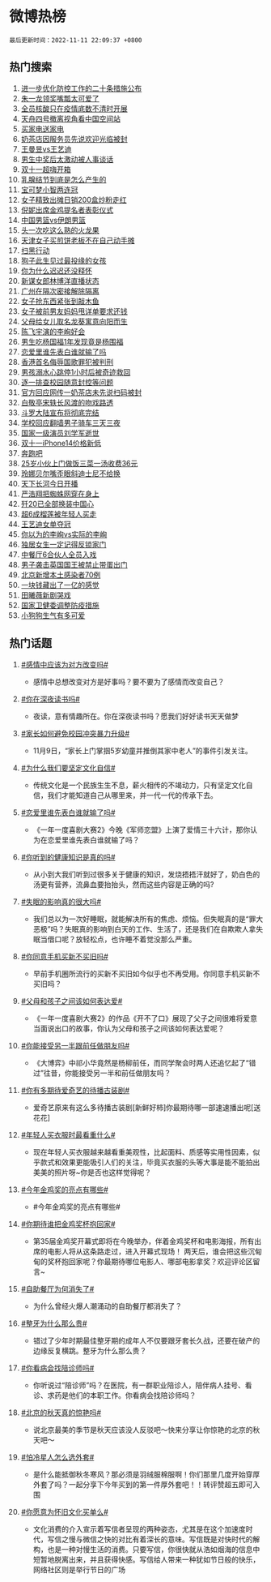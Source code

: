 # 微博热榜

`最后更新时间：2022-11-11 22:09:37 +0800`

## 热门搜索

1. [进一步优化防控工作的二十条措施公布](https://m.weibo.cn/search?containerid=100103type%3D1%26t%3D10%26q%3D%23%E8%BF%9B%E4%B8%80%E6%AD%A5%E4%BC%98%E5%8C%96%E9%98%B2%E6%8E%A7%E5%B7%A5%E4%BD%9C%E7%9A%84%E4%BA%8C%E5%8D%81%E6%9D%A1%E6%8E%AA%E6%96%BD%E5%85%AC%E5%B8%83%23&stream_entry_id=51&isnewpage=1&extparam=seat%3D1%26c_type%3D51%26filter_type%3Drealtimehot%26pos%3D0%26cate%3D10103%26dgr%3D0%26display_time%3D1668175775%26pre_seqid%3D166817577595104563246&luicode=10000011&lfid=106003type%253D25%2526t%253D3%2526disable_hot%253D1%2526filter_type%253Drealtimehot)
1. [朱一龙领奖嘴瓢太可爱了](https://m.weibo.cn/search?containerid=100103type%3D1%26t%3D10%26q%3D%23%E6%9C%B1%E4%B8%80%E9%BE%99%E9%A2%86%E5%A5%96%E5%98%B4%E7%93%A2%E5%A4%AA%E5%8F%AF%E7%88%B1%E4%BA%86%23&stream_entry_id=31&isnewpage=1&extparam=seat%3D1%26c_type%3D31%26filter_type%3Drealtimehot%26pos%3D0%26realpos%3D1%26flag%3D1%26dgr%3D0%26q%3D%2523%25E6%259C%25B1%25E4%25B8%2580%25E9%25BE%2599%25E9%25A2%2586%25E5%25A5%2596%25E5%2598%25B4%25E7%2593%25A2%25E5%25A4%25AA%25E5%258F%25AF%25E7%2588%25B1%25E4%25BA%2586%2523%26band_rank%3D1%26cate%3D5001%26lcate%3D5001%26display_time%3D1668175775%26pre_seqid%3D166817577595104563246&luicode=10000011&lfid=106003type%253D25%2526t%253D3%2526disable_hot%253D1%2526filter_type%253Drealtimehot)
1. [全员核酸只在疫情底数不清时开展](https://m.weibo.cn/search?containerid=100103type%3D1%26t%3D10%26q%3D%23%E5%85%A8%E5%91%98%E6%A0%B8%E9%85%B8%E5%8F%AA%E5%9C%A8%E7%96%AB%E6%83%85%E5%BA%95%E6%95%B0%E4%B8%8D%E6%B8%85%E6%97%B6%E5%BC%80%E5%B1%95%23&stream_entry_id=31&isnewpage=1&extparam=seat%3D1%26c_type%3D31%26filter_type%3Drealtimehot%26pos%3D1%26realpos%3D2%26flag%3D2%26dgr%3D0%26q%3D%2523%25E5%2585%25A8%25E5%2591%2598%25E6%25A0%25B8%25E9%2585%25B8%25E5%258F%25AA%25E5%259C%25A8%25E7%2596%25AB%25E6%2583%2585%25E5%25BA%2595%25E6%2595%25B0%25E4%25B8%258D%25E6%25B8%2585%25E6%2597%25B6%25E5%25BC%2580%25E5%25B1%2595%2523%26band_rank%3D2%26cate%3D5001%26lcate%3D5001%26display_time%3D1668175775%26pre_seqid%3D166817577595104563246&luicode=10000011&lfid=106003type%253D25%2526t%253D3%2526disable_hot%253D1%2526filter_type%253Drealtimehot)
1. [天舟四号撤离视角看中国空间站](https://m.weibo.cn/search?containerid=100103type%3D1%26t%3D10%26q%3D%23%E5%A4%A9%E8%88%9F%E5%9B%9B%E5%8F%B7%E6%92%A4%E7%A6%BB%E8%A7%86%E8%A7%92%E7%9C%8B%E4%B8%AD%E5%9B%BD%E7%A9%BA%E9%97%B4%E7%AB%99%23&stream_entry_id=31&isnewpage=1&extparam=seat%3D1%26c_type%3D31%26filter_type%3Drealtimehot%26pos%3D2%26realpos%3D3%26flag%3D0%26dgr%3D0%26q%3D%2523%25E5%25A4%25A9%25E8%2588%259F%25E5%259B%259B%25E5%258F%25B7%25E6%2592%25A4%25E7%25A6%25BB%25E8%25A7%2586%25E8%25A7%2592%25E7%259C%258B%25E4%25B8%25AD%25E5%259B%25BD%25E7%25A9%25BA%25E9%2597%25B4%25E7%25AB%2599%2523%26band_rank%3D3%26cate%3D5001%26lcate%3D5001%26display_time%3D1668175775%26pre_seqid%3D166817577595104563246&luicode=10000011&lfid=106003type%253D25%2526t%253D3%2526disable_hot%253D1%2526filter_type%253Drealtimehot)
1. [买家电送家电](https://m.weibo.cn/search?containerid=100103type%3D1%26t%3D10%26q%3D%23%E4%B9%B0%E5%AE%B6%E7%94%B5%E9%80%81%E5%AE%B6%E7%94%B5%23&stream_entry_id=31&isnewpage=1&extparam=seat%3D1%26c_type%3D31%26filter_type%3Drealtimehot%26dgr%3D0%26pos%3D3%26topic_ad%3D1%26q%3D%2523%25E4%25B9%25B0%25E5%25AE%25B6%25E7%2594%25B5%25E9%2580%2581%25E5%25AE%25B6%25E7%2594%25B5%2523%26adid%3D171568%26band_rank%3D4%26cate%3D5001%26lcate%3D5001%26display_time%3D1668175775%26pre_seqid%3D166817577595104563246&luicode=10000011&lfid=106003type%253D25%2526t%253D3%2526disable_hot%253D1%2526filter_type%253Drealtimehot)
1. [奶茶店因服务员先说欢迎光临被封](https://m.weibo.cn/search?containerid=100103type%3D1%26t%3D10%26q%3D%23%E5%A5%B6%E8%8C%B6%E5%BA%97%E5%9B%A0%E6%9C%8D%E5%8A%A1%E5%91%98%E5%85%88%E8%AF%B4%E6%AC%A2%E8%BF%8E%E5%85%89%E4%B8%B4%E8%A2%AB%E5%B0%81%23&stream_entry_id=31&isnewpage=1&extparam=seat%3D1%26c_type%3D31%26filter_type%3Drealtimehot%26pos%3D4%26realpos%3D4%26flag%3D16%26dgr%3D0%26q%3D%2523%25E5%25A5%25B6%25E8%258C%25B6%25E5%25BA%2597%25E5%259B%25A0%25E6%259C%258D%25E5%258A%25A1%25E5%2591%2598%25E5%2585%2588%25E8%25AF%25B4%25E6%25AC%25A2%25E8%25BF%258E%25E5%2585%2589%25E4%25B8%25B4%25E8%25A2%25AB%25E5%25B0%2581%2523%26band_rank%3D4%26cate%3D5001%26lcate%3D5001%26display_time%3D1668175775%26pre_seqid%3D166817577595104563246&luicode=10000011&lfid=106003type%253D25%2526t%253D3%2526disable_hot%253D1%2526filter_type%253Drealtimehot)
1. [王曼昱vs王艺迪](https://m.weibo.cn/search?containerid=100103type%3D1%26t%3D10%26q%3D%23%E7%8E%8B%E6%9B%BC%E6%98%B1vs%E7%8E%8B%E8%89%BA%E8%BF%AA%23&stream_entry_id=31&isnewpage=1&extparam=seat%3D1%26c_type%3D31%26filter_type%3Drealtimehot%26pos%3D5%26realpos%3D5%26flag%3D1%26dgr%3D0%26q%3D%2523%25E7%258E%258B%25E6%259B%25BC%25E6%2598%25B1vs%25E7%258E%258B%25E8%2589%25BA%25E8%25BF%25AA%2523%26band_rank%3D5%26cate%3D5001%26lcate%3D5001%26display_time%3D1668175775%26pre_seqid%3D166817577595104563246&luicode=10000011&lfid=106003type%253D25%2526t%253D3%2526disable_hot%253D1%2526filter_type%253Drealtimehot)
1. [男生中奖后太激动被人事谈话](https://m.weibo.cn/search?containerid=100103type%3D1%26t%3D10%26q%3D%23%E7%94%B7%E7%94%9F%E4%B8%AD%E5%A5%96%E5%90%8E%E5%A4%AA%E6%BF%80%E5%8A%A8%E8%A2%AB%E4%BA%BA%E4%BA%8B%E8%B0%88%E8%AF%9D%23&stream_entry_id=31&isnewpage=1&extparam=seat%3D1%26c_type%3D31%26filter_type%3Drealtimehot%26pos%3D6%26realpos%3D6%26flag%3D0%26dgr%3D0%26q%3D%2523%25E7%2594%25B7%25E7%2594%259F%25E4%25B8%25AD%25E5%25A5%2596%25E5%2590%258E%25E5%25A4%25AA%25E6%25BF%2580%25E5%258A%25A8%25E8%25A2%25AB%25E4%25BA%25BA%25E4%25BA%258B%25E8%25B0%2588%25E8%25AF%259D%2523%26band_rank%3D6%26cate%3D5001%26lcate%3D5001%26display_time%3D1668175775%26pre_seqid%3D166817577595104563246&luicode=10000011&lfid=106003type%253D25%2526t%253D3%2526disable_hot%253D1%2526filter_type%253Drealtimehot)
1. [双十一超嗨开箱](https://m.weibo.cn/search?containerid=100103type%3D1%26t%3D10%26q%3D%23%E5%8F%8C%E5%8D%81%E4%B8%80%E8%B6%85%E5%97%A8%E5%BC%80%E7%AE%B1%23&stream_entry_id=31&isnewpage=1&extparam=seat%3D1%26c_type%3D31%26filter_type%3Drealtimehot%26pos%3D7%26dgr%3D0%26q%3D%2523%25E5%258F%258C%25E5%258D%2581%25E4%25B8%2580%25E8%25B6%2585%25E5%2597%25A8%25E5%25BC%2580%25E7%25AE%25B1%2523%26adid%3D170608%26band_rank%3D7%26cate%3D5001%26lcate%3D5001%26display_time%3D1668175775%26pre_seqid%3D166817577595104563246&luicode=10000011&lfid=106003type%253D25%2526t%253D3%2526disable_hot%253D1%2526filter_type%253Drealtimehot)
1. [乳腺结节到底是怎么产生的](https://m.weibo.cn/search?containerid=100103type%3D1%26t%3D10%26q%3D%23%E4%B9%B3%E8%85%BA%E7%BB%93%E8%8A%82%E5%88%B0%E5%BA%95%E6%98%AF%E6%80%8E%E4%B9%88%E4%BA%A7%E7%94%9F%E7%9A%84%23&stream_entry_id=31&isnewpage=1&extparam=seat%3D1%26c_type%3D31%26filter_type%3Drealtimehot%26pos%3D8%26realpos%3D7%26flag%3D1%26dgr%3D0%26q%3D%2523%25E4%25B9%25B3%25E8%2585%25BA%25E7%25BB%2593%25E8%258A%2582%25E5%2588%25B0%25E5%25BA%2595%25E6%2598%25AF%25E6%2580%258E%25E4%25B9%2588%25E4%25BA%25A7%25E7%2594%259F%25E7%259A%2584%2523%26band_rank%3D7%26cate%3D5001%26lcate%3D5001%26display_time%3D1668175775%26pre_seqid%3D166817577595104563246&luicode=10000011&lfid=106003type%253D25%2526t%253D3%2526disable_hot%253D1%2526filter_type%253Drealtimehot)
1. [宝可梦小智两连冠](https://m.weibo.cn/search?containerid=100103type%3D1%26t%3D10%26q%3D%23%E5%AE%9D%E5%8F%AF%E6%A2%A6%E5%B0%8F%E6%99%BA%E4%B8%A4%E8%BF%9E%E5%86%A0%23&stream_entry_id=31&isnewpage=1&extparam=seat%3D1%26c_type%3D31%26filter_type%3Drealtimehot%26pos%3D9%26realpos%3D8%26flag%3D16%26dgr%3D0%26q%3D%2523%25E5%25AE%259D%25E5%258F%25AF%25E6%25A2%25A6%25E5%25B0%258F%25E6%2599%25BA%25E4%25B8%25A4%25E8%25BF%259E%25E5%2586%25A0%2523%26band_rank%3D8%26cate%3D5001%26lcate%3D5001%26display_time%3D1668175775%26pre_seqid%3D166817577595104563246&luicode=10000011&lfid=106003type%253D25%2526t%253D3%2526disable_hot%253D1%2526filter_type%253Drealtimehot)
1. [女子精致出摊日销200盒炒粉走红](https://m.weibo.cn/search?containerid=100103type%3D1%26t%3D10%26q%3D%23%E5%A5%B3%E5%AD%90%E7%B2%BE%E8%87%B4%E5%87%BA%E6%91%8A%E6%97%A5%E9%94%80200%E7%9B%92%E7%82%92%E7%B2%89%E8%B5%B0%E7%BA%A2%23&stream_entry_id=31&isnewpage=1&extparam=seat%3D1%26c_type%3D31%26filter_type%3Drealtimehot%26pos%3D10%26realpos%3D9%26flag%3D0%26dgr%3D0%26q%3D%2523%25E5%25A5%25B3%25E5%25AD%2590%25E7%25B2%25BE%25E8%2587%25B4%25E5%2587%25BA%25E6%2591%258A%25E6%2597%25A5%25E9%2594%2580200%25E7%259B%2592%25E7%2582%2592%25E7%25B2%2589%25E8%25B5%25B0%25E7%25BA%25A2%2523%26band_rank%3D9%26cate%3D5001%26lcate%3D5001%26display_time%3D1668175775%26pre_seqid%3D166817577595104563246&luicode=10000011&lfid=106003type%253D25%2526t%253D3%2526disable_hot%253D1%2526filter_type%253Drealtimehot)
1. [倪妮出席金鸡提名者表彰仪式](https://m.weibo.cn/search?containerid=100103type%3D1%26t%3D10%26q%3D%23%E5%80%AA%E5%A6%AE%E5%87%BA%E5%B8%AD%E9%87%91%E9%B8%A1%E6%8F%90%E5%90%8D%E8%80%85%E8%A1%A8%E5%BD%B0%E4%BB%AA%E5%BC%8F%23&stream_entry_id=31&isnewpage=1&extparam=seat%3D1%26c_type%3D31%26filter_type%3Drealtimehot%26pos%3D11%26realpos%3D10%26flag%3D0%26dgr%3D0%26q%3D%2523%25E5%2580%25AA%25E5%25A6%25AE%25E5%2587%25BA%25E5%25B8%25AD%25E9%2587%2591%25E9%25B8%25A1%25E6%258F%2590%25E5%2590%258D%25E8%2580%2585%25E8%25A1%25A8%25E5%25BD%25B0%25E4%25BB%25AA%25E5%25BC%258F%2523%26band_rank%3D10%26cate%3D5001%26lcate%3D5001%26display_time%3D1668175775%26pre_seqid%3D166817577595104563246&luicode=10000011&lfid=106003type%253D25%2526t%253D3%2526disable_hot%253D1%2526filter_type%253Drealtimehot)
1. [中国男篮vs伊朗男篮](https://m.weibo.cn/search?containerid=100103type%3D1%26t%3D10%26q%3D%23%E4%B8%AD%E5%9B%BD%E7%94%B7%E7%AF%AEvs%E4%BC%8A%E6%9C%97%E7%94%B7%E7%AF%AE%23&stream_entry_id=31&isnewpage=1&extparam=seat%3D1%26c_type%3D31%26filter_type%3Drealtimehot%26pos%3D12%26realpos%3D11%26flag%3D1%26dgr%3D0%26q%3D%2523%25E4%25B8%25AD%25E5%259B%25BD%25E7%2594%25B7%25E7%25AF%25AEvs%25E4%25BC%258A%25E6%259C%2597%25E7%2594%25B7%25E7%25AF%25AE%2523%26band_rank%3D11%26cate%3D5001%26lcate%3D5001%26display_time%3D1668175775%26pre_seqid%3D166817577595104563246&luicode=10000011&lfid=106003type%253D25%2526t%253D3%2526disable_hot%253D1%2526filter_type%253Drealtimehot)
1. [头一次吃这么熟的火龙果](https://m.weibo.cn/search?containerid=100103type%3D1%26t%3D10%26q%3D%23%E5%A4%B4%E4%B8%80%E6%AC%A1%E5%90%83%E8%BF%99%E4%B9%88%E7%86%9F%E7%9A%84%E7%81%AB%E9%BE%99%E6%9E%9C%23&stream_entry_id=31&isnewpage=1&extparam=seat%3D1%26c_type%3D31%26filter_type%3Drealtimehot%26pos%3D13%26realpos%3D12%26flag%3D1%26dgr%3D0%26q%3D%2523%25E5%25A4%25B4%25E4%25B8%2580%25E6%25AC%25A1%25E5%2590%2583%25E8%25BF%2599%25E4%25B9%2588%25E7%2586%259F%25E7%259A%2584%25E7%2581%25AB%25E9%25BE%2599%25E6%259E%259C%2523%26band_rank%3D12%26cate%3D5001%26lcate%3D5001%26display_time%3D1668175775%26pre_seqid%3D166817577595104563246&luicode=10000011&lfid=106003type%253D25%2526t%253D3%2526disable_hot%253D1%2526filter_type%253Drealtimehot)
1. [天津女子买煎饼老板不在自己动手摊](https://m.weibo.cn/search?containerid=100103type%3D1%26t%3D10%26q%3D%23%E5%A4%A9%E6%B4%A5%E5%A5%B3%E5%AD%90%E4%B9%B0%E7%85%8E%E9%A5%BC%E8%80%81%E6%9D%BF%E4%B8%8D%E5%9C%A8%E8%87%AA%E5%B7%B1%E5%8A%A8%E6%89%8B%E6%91%8A%23&stream_entry_id=31&isnewpage=1&extparam=seat%3D1%26c_type%3D31%26filter_type%3Drealtimehot%26pos%3D14%26realpos%3D13%26flag%3D1%26dgr%3D0%26q%3D%2523%25E5%25A4%25A9%25E6%25B4%25A5%25E5%25A5%25B3%25E5%25AD%2590%25E4%25B9%25B0%25E7%2585%258E%25E9%25A5%25BC%25E8%2580%2581%25E6%259D%25BF%25E4%25B8%258D%25E5%259C%25A8%25E8%2587%25AA%25E5%25B7%25B1%25E5%258A%25A8%25E6%2589%258B%25E6%2591%258A%2523%26band_rank%3D13%26cate%3D5001%26lcate%3D5001%26display_time%3D1668175775%26pre_seqid%3D166817577595104563246&luicode=10000011&lfid=106003type%253D25%2526t%253D3%2526disable_hot%253D1%2526filter_type%253Drealtimehot)
1. [扫黑行动](https://m.weibo.cn/search?containerid=100103type%3D1%26t%3D10%26q%3D%23%E6%89%AB%E9%BB%91%E8%A1%8C%E5%8A%A8%23&stream_entry_id=31&isnewpage=1&extparam=seat%3D1%26c_type%3D31%26filter_type%3Drealtimehot%26pos%3D15%26realpos%3D14%26flag%3D1%26dgr%3D0%26q%3D%2523%25E6%2589%25AB%25E9%25BB%2591%25E8%25A1%258C%25E5%258A%25A8%2523%26band_rank%3D14%26cate%3D5001%26lcate%3D5001%26display_time%3D1668175775%26pre_seqid%3D166817577595104563246&luicode=10000011&lfid=106003type%253D25%2526t%253D3%2526disable_hot%253D1%2526filter_type%253Drealtimehot)
1. [狗子此生见过最投缘的女孩](https://m.weibo.cn/search?containerid=100103type%3D1%26t%3D10%26q%3D%23%E7%8B%97%E5%AD%90%E6%AD%A4%E7%94%9F%E8%A7%81%E8%BF%87%E6%9C%80%E6%8A%95%E7%BC%98%E7%9A%84%E5%A5%B3%E5%AD%A9%23&stream_entry_id=31&isnewpage=1&extparam=seat%3D1%26c_type%3D31%26filter_type%3Drealtimehot%26pos%3D16%26realpos%3D15%26flag%3D0%26dgr%3D0%26q%3D%2523%25E7%258B%2597%25E5%25AD%2590%25E6%25AD%25A4%25E7%2594%259F%25E8%25A7%2581%25E8%25BF%2587%25E6%259C%2580%25E6%258A%2595%25E7%25BC%2598%25E7%259A%2584%25E5%25A5%25B3%25E5%25AD%25A9%2523%26band_rank%3D15%26cate%3D5001%26lcate%3D5001%26display_time%3D1668175775%26pre_seqid%3D166817577595104563246&luicode=10000011&lfid=106003type%253D25%2526t%253D3%2526disable_hot%253D1%2526filter_type%253Drealtimehot)
1. [你为什么迟迟还没释怀](https://m.weibo.cn/search?containerid=100103type%3D1%26t%3D10%26q%3D%23%E4%BD%A0%E4%B8%BA%E4%BB%80%E4%B9%88%E8%BF%9F%E8%BF%9F%E8%BF%98%E6%B2%A1%E9%87%8A%E6%80%80%23&stream_entry_id=31&isnewpage=1&extparam=seat%3D1%26c_type%3D31%26filter_type%3Drealtimehot%26pos%3D17%26realpos%3D16%26flag%3D0%26dgr%3D0%26q%3D%2523%25E4%25BD%25A0%25E4%25B8%25BA%25E4%25BB%2580%25E4%25B9%2588%25E8%25BF%259F%25E8%25BF%259F%25E8%25BF%2598%25E6%25B2%25A1%25E9%2587%258A%25E6%2580%2580%2523%26band_rank%3D16%26cate%3D5001%26lcate%3D5001%26display_time%3D1668175775%26pre_seqid%3D166817577595104563246&luicode=10000011&lfid=106003type%253D25%2526t%253D3%2526disable_hot%253D1%2526filter_type%253Drealtimehot)
1. [新谋女郎林博洋直播状态](https://m.weibo.cn/search?containerid=100103type%3D1%26t%3D10%26q%3D%23%E6%96%B0%E8%B0%8B%E5%A5%B3%E9%83%8E%E6%9E%97%E5%8D%9A%E6%B4%8B%E7%9B%B4%E6%92%AD%E7%8A%B6%E6%80%81%23&stream_entry_id=31&isnewpage=1&extparam=seat%3D1%26c_type%3D31%26filter_type%3Drealtimehot%26pos%3D18%26realpos%3D17%26flag%3D1%26dgr%3D0%26q%3D%2523%25E6%2596%25B0%25E8%25B0%258B%25E5%25A5%25B3%25E9%2583%258E%25E6%259E%2597%25E5%258D%259A%25E6%25B4%258B%25E7%259B%25B4%25E6%2592%25AD%25E7%258A%25B6%25E6%2580%2581%2523%26band_rank%3D17%26cate%3D5001%26lcate%3D5001%26display_time%3D1668175775%26pre_seqid%3D166817577595104563246&luicode=10000011&lfid=106003type%253D25%2526t%253D3%2526disable_hot%253D1%2526filter_type%253Drealtimehot)
1. [广州在隔次密接解除隔离](https://m.weibo.cn/search?containerid=100103type%3D1%26t%3D10%26q%3D%23%E5%B9%BF%E5%B7%9E%E5%9C%A8%E9%9A%94%E6%AC%A1%E5%AF%86%E6%8E%A5%E8%A7%A3%E9%99%A4%E9%9A%94%E7%A6%BB%23&stream_entry_id=31&isnewpage=1&extparam=seat%3D1%26c_type%3D31%26filter_type%3Drealtimehot%26pos%3D19%26realpos%3D18%26flag%3D0%26dgr%3D0%26q%3D%2523%25E5%25B9%25BF%25E5%25B7%259E%25E5%259C%25A8%25E9%259A%2594%25E6%25AC%25A1%25E5%25AF%2586%25E6%258E%25A5%25E8%25A7%25A3%25E9%2599%25A4%25E9%259A%2594%25E7%25A6%25BB%2523%26band_rank%3D18%26cate%3D5001%26lcate%3D5001%26display_time%3D1668175775%26pre_seqid%3D166817577595104563246&luicode=10000011&lfid=106003type%253D25%2526t%253D3%2526disable_hot%253D1%2526filter_type%253Drealtimehot)
1. [女子抢东西紧张到敲木鱼](https://m.weibo.cn/search?containerid=100103type%3D1%26t%3D10%26q%3D%23%E5%A5%B3%E5%AD%90%E6%8A%A2%E4%B8%9C%E8%A5%BF%E7%B4%A7%E5%BC%A0%E5%88%B0%E6%95%B2%E6%9C%A8%E9%B1%BC%23&stream_entry_id=31&isnewpage=1&extparam=seat%3D1%26c_type%3D31%26filter_type%3Drealtimehot%26pos%3D20%26realpos%3D19%26flag%3D1%26dgr%3D0%26q%3D%2523%25E5%25A5%25B3%25E5%25AD%2590%25E6%258A%25A2%25E4%25B8%259C%25E8%25A5%25BF%25E7%25B4%25A7%25E5%25BC%25A0%25E5%2588%25B0%25E6%2595%25B2%25E6%259C%25A8%25E9%25B1%25BC%2523%26band_rank%3D19%26cate%3D5001%26lcate%3D5001%26display_time%3D1668175775%26pre_seqid%3D166817577595104563246&luicode=10000011&lfid=106003type%253D25%2526t%253D3%2526disable_hot%253D1%2526filter_type%253Drealtimehot)
1. [女子被前男友妈妈甩详单要求还钱](https://m.weibo.cn/search?containerid=100103type%3D1%26t%3D10%26q%3D%23%E5%A5%B3%E5%AD%90%E8%A2%AB%E5%89%8D%E7%94%B7%E5%8F%8B%E5%A6%88%E5%A6%88%E7%94%A9%E8%AF%A6%E5%8D%95%E8%A6%81%E6%B1%82%E8%BF%98%E9%92%B1%23&stream_entry_id=31&isnewpage=1&extparam=seat%3D1%26c_type%3D31%26filter_type%3Drealtimehot%26pos%3D21%26realpos%3D20%26flag%3D1%26dgr%3D0%26q%3D%2523%25E5%25A5%25B3%25E5%25AD%2590%25E8%25A2%25AB%25E5%2589%258D%25E7%2594%25B7%25E5%258F%258B%25E5%25A6%2588%25E5%25A6%2588%25E7%2594%25A9%25E8%25AF%25A6%25E5%258D%2595%25E8%25A6%2581%25E6%25B1%2582%25E8%25BF%2598%25E9%2592%25B1%2523%26band_rank%3D20%26cate%3D5001%26lcate%3D5001%26display_time%3D1668175775%26pre_seqid%3D166817577595104563246&luicode=10000011&lfid=106003type%253D25%2526t%253D3%2526disable_hot%253D1%2526filter_type%253Drealtimehot)
1. [父母给女儿取名龙葵寓意向阳而生](https://m.weibo.cn/search?containerid=100103type%3D1%26t%3D10%26q%3D%23%E7%88%B6%E6%AF%8D%E7%BB%99%E5%A5%B3%E5%84%BF%E5%8F%96%E5%90%8D%E9%BE%99%E8%91%B5%E5%AF%93%E6%84%8F%E5%90%91%E9%98%B3%E8%80%8C%E7%94%9F%23&stream_entry_id=31&isnewpage=1&extparam=seat%3D1%26c_type%3D31%26filter_type%3Drealtimehot%26pos%3D22%26realpos%3D21%26flag%3D1%26dgr%3D0%26q%3D%2523%25E7%2588%25B6%25E6%25AF%258D%25E7%25BB%2599%25E5%25A5%25B3%25E5%2584%25BF%25E5%258F%2596%25E5%2590%258D%25E9%25BE%2599%25E8%2591%25B5%25E5%25AF%2593%25E6%2584%258F%25E5%2590%2591%25E9%2598%25B3%25E8%2580%258C%25E7%2594%259F%2523%26band_rank%3D21%26cate%3D5001%26lcate%3D5001%26display_time%3D1668175775%26pre_seqid%3D166817577595104563246&luicode=10000011&lfid=106003type%253D25%2526t%253D3%2526disable_hot%253D1%2526filter_type%253Drealtimehot)
1. [陈飞宇演的李峋好会](https://m.weibo.cn/search?containerid=100103type%3D1%26t%3D10%26q%3D%23%E9%99%88%E9%A3%9E%E5%AE%87%E6%BC%94%E7%9A%84%E6%9D%8E%E5%B3%8B%E5%A5%BD%E4%BC%9A%23&stream_entry_id=31&isnewpage=1&extparam=seat%3D1%26c_type%3D31%26filter_type%3Drealtimehot%26pos%3D23%26realpos%3D22%26flag%3D1%26dgr%3D0%26q%3D%2523%25E9%2599%2588%25E9%25A3%259E%25E5%25AE%2587%25E6%25BC%2594%25E7%259A%2584%25E6%259D%258E%25E5%25B3%258B%25E5%25A5%25BD%25E4%25BC%259A%2523%26band_rank%3D22%26cate%3D5001%26lcate%3D5001%26display_time%3D1668175775%26pre_seqid%3D166817577595104563246&luicode=10000011&lfid=106003type%253D25%2526t%253D3%2526disable_hot%253D1%2526filter_type%253Drealtimehot)
1. [男生吃杨国福1年发现竟是杨围福](https://m.weibo.cn/search?containerid=100103type%3D1%26t%3D10%26q%3D%23%E7%94%B7%E7%94%9F%E5%90%83%E6%9D%A8%E5%9B%BD%E7%A6%8F1%E5%B9%B4%E5%8F%91%E7%8E%B0%E7%AB%9F%E6%98%AF%E6%9D%A8%E5%9B%B4%E7%A6%8F%23&stream_entry_id=31&isnewpage=1&extparam=seat%3D1%26c_type%3D31%26filter_type%3Drealtimehot%26pos%3D24%26realpos%3D23%26flag%3D0%26dgr%3D0%26q%3D%2523%25E7%2594%25B7%25E7%2594%259F%25E5%2590%2583%25E6%259D%25A8%25E5%259B%25BD%25E7%25A6%258F1%25E5%25B9%25B4%25E5%258F%2591%25E7%258E%25B0%25E7%25AB%259F%25E6%2598%25AF%25E6%259D%25A8%25E5%259B%25B4%25E7%25A6%258F%2523%26band_rank%3D23%26cate%3D5001%26lcate%3D5001%26display_time%3D1668175775%26pre_seqid%3D166817577595104563246&luicode=10000011&lfid=106003type%253D25%2526t%253D3%2526disable_hot%253D1%2526filter_type%253Drealtimehot)
1. [恋爱里谁先表白谁就输了吗](https://m.weibo.cn/search?containerid=100103type%3D1%26t%3D10%26q%3D%23%E6%81%8B%E7%88%B1%E9%87%8C%E8%B0%81%E5%85%88%E8%A1%A8%E7%99%BD%E8%B0%81%E5%B0%B1%E8%BE%93%E4%BA%86%E5%90%97%23&stream_entry_id=31&isnewpage=1&extparam=seat%3D1%26c_type%3D31%26filter_type%3Drealtimehot%26pos%3D25%26realpos%3D24%26flag%3D1%26dgr%3D0%26q%3D%2523%25E6%2581%258B%25E7%2588%25B1%25E9%2587%258C%25E8%25B0%2581%25E5%2585%2588%25E8%25A1%25A8%25E7%2599%25BD%25E8%25B0%2581%25E5%25B0%25B1%25E8%25BE%2593%25E4%25BA%2586%25E5%2590%2597%2523%26band_rank%3D24%26cate%3D5001%26lcate%3D5001%26display_time%3D1668175775%26pre_seqid%3D166817577595104563246&luicode=10000011&lfid=106003type%253D25%2526t%253D3%2526disable_hot%253D1%2526filter_type%253Drealtimehot)
1. [香港首名侮辱国歌罪犯被判刑](https://m.weibo.cn/search?containerid=100103type%3D1%26t%3D10%26q%3D%23%E9%A6%99%E6%B8%AF%E9%A6%96%E5%90%8D%E4%BE%AE%E8%BE%B1%E5%9B%BD%E6%AD%8C%E7%BD%AA%E7%8A%AF%E8%A2%AB%E5%88%A4%E5%88%91%23&stream_entry_id=31&isnewpage=1&extparam=seat%3D1%26c_type%3D31%26filter_type%3Drealtimehot%26pos%3D26%26realpos%3D25%26flag%3D0%26dgr%3D0%26q%3D%2523%25E9%25A6%2599%25E6%25B8%25AF%25E9%25A6%2596%25E5%2590%258D%25E4%25BE%25AE%25E8%25BE%25B1%25E5%259B%25BD%25E6%25AD%258C%25E7%25BD%25AA%25E7%258A%25AF%25E8%25A2%25AB%25E5%2588%25A4%25E5%2588%2591%2523%26band_rank%3D25%26cate%3D5001%26lcate%3D5001%26display_time%3D1668175775%26pre_seqid%3D166817577595104563246&luicode=10000011&lfid=106003type%253D25%2526t%253D3%2526disable_hot%253D1%2526filter_type%253Drealtimehot)
1. [男孩溺水心跳停1小时后被奇迹救回](https://m.weibo.cn/search?containerid=100103type%3D1%26t%3D10%26q%3D%23%E7%94%B7%E5%AD%A9%E6%BA%BA%E6%B0%B4%E5%BF%83%E8%B7%B3%E5%81%9C1%E5%B0%8F%E6%97%B6%E5%90%8E%E8%A2%AB%E5%A5%87%E8%BF%B9%E6%95%91%E5%9B%9E%23&stream_entry_id=31&isnewpage=1&extparam=seat%3D1%26c_type%3D31%26filter_type%3Drealtimehot%26pos%3D27%26realpos%3D26%26flag%3D1%26dgr%3D0%26q%3D%2523%25E7%2594%25B7%25E5%25AD%25A9%25E6%25BA%25BA%25E6%25B0%25B4%25E5%25BF%2583%25E8%25B7%25B3%25E5%2581%259C1%25E5%25B0%258F%25E6%2597%25B6%25E5%2590%258E%25E8%25A2%25AB%25E5%25A5%2587%25E8%25BF%25B9%25E6%2595%2591%25E5%259B%259E%2523%26band_rank%3D26%26cate%3D5001%26lcate%3D5001%26display_time%3D1668175775%26pre_seqid%3D166817577595104563246&luicode=10000011&lfid=106003type%253D25%2526t%253D3%2526disable_hot%253D1%2526filter_type%253Drealtimehot)
1. [逐一排查校园随意封控等问题](https://m.weibo.cn/search?containerid=100103type%3D1%26t%3D10%26q%3D%23%E9%80%90%E4%B8%80%E6%8E%92%E6%9F%A5%E6%A0%A1%E5%9B%AD%E9%9A%8F%E6%84%8F%E5%B0%81%E6%8E%A7%E7%AD%89%E9%97%AE%E9%A2%98%23&stream_entry_id=31&isnewpage=1&extparam=seat%3D1%26c_type%3D31%26filter_type%3Drealtimehot%26pos%3D28%26realpos%3D27%26flag%3D0%26dgr%3D0%26q%3D%2523%25E9%2580%2590%25E4%25B8%2580%25E6%258E%2592%25E6%259F%25A5%25E6%25A0%25A1%25E5%259B%25AD%25E9%259A%258F%25E6%2584%258F%25E5%25B0%2581%25E6%258E%25A7%25E7%25AD%2589%25E9%2597%25AE%25E9%25A2%2598%2523%26band_rank%3D27%26cate%3D5001%26lcate%3D5001%26display_time%3D1668175775%26pre_seqid%3D166817577595104563246&luicode=10000011&lfid=106003type%253D25%2526t%253D3%2526disable_hot%253D1%2526filter_type%253Drealtimehot)
1. [官方回应网传一奶茶店未先说扫码被封](https://m.weibo.cn/search?containerid=100103type%3D1%26t%3D10%26q%3D%23%E5%AE%98%E6%96%B9%E5%9B%9E%E5%BA%94%E7%BD%91%E4%BC%A0%E4%B8%80%E5%A5%B6%E8%8C%B6%E5%BA%97%E6%9C%AA%E5%85%88%E8%AF%B4%E6%89%AB%E7%A0%81%E8%A2%AB%E5%B0%81%23&stream_entry_id=31&isnewpage=1&extparam=seat%3D1%26c_type%3D31%26filter_type%3Drealtimehot%26pos%3D29%26realpos%3D28%26flag%3D0%26dgr%3D0%26q%3D%2523%25E5%25AE%2598%25E6%2596%25B9%25E5%259B%259E%25E5%25BA%2594%25E7%25BD%2591%25E4%25BC%25A0%25E4%25B8%2580%25E5%25A5%25B6%25E8%258C%25B6%25E5%25BA%2597%25E6%259C%25AA%25E5%2585%2588%25E8%25AF%25B4%25E6%2589%25AB%25E7%25A0%2581%25E8%25A2%25AB%25E5%25B0%2581%2523%26band_rank%3D28%26cate%3D5001%26lcate%3D5001%26display_time%3D1668175775%26pre_seqid%3D166817577595104563246&luicode=10000011&lfid=106003type%253D25%2526t%253D3%2526disable_hot%253D1%2526filter_type%253Drealtimehot)
1. [白敬亭宋轶长风渡的吻戏路透](https://m.weibo.cn/search?containerid=100103type%3D1%26t%3D10%26q%3D%23%E7%99%BD%E6%95%AC%E4%BA%AD%E5%AE%8B%E8%BD%B6%E9%95%BF%E9%A3%8E%E6%B8%A1%E7%9A%84%E5%90%BB%E6%88%8F%E8%B7%AF%E9%80%8F%23&stream_entry_id=31&isnewpage=1&extparam=seat%3D1%26c_type%3D31%26filter_type%3Drealtimehot%26pos%3D30%26realpos%3D29%26flag%3D0%26dgr%3D0%26q%3D%2523%25E7%2599%25BD%25E6%2595%25AC%25E4%25BA%25AD%25E5%25AE%258B%25E8%25BD%25B6%25E9%2595%25BF%25E9%25A3%258E%25E6%25B8%25A1%25E7%259A%2584%25E5%2590%25BB%25E6%2588%258F%25E8%25B7%25AF%25E9%2580%258F%2523%26band_rank%3D29%26cate%3D5001%26lcate%3D5001%26display_time%3D1668175775%26pre_seqid%3D166817577595104563246&luicode=10000011&lfid=106003type%253D25%2526t%253D3%2526disable_hot%253D1%2526filter_type%253Drealtimehot)
1. [斗罗大陆宣布将彻底完结](https://m.weibo.cn/search?containerid=100103type%3D1%26t%3D10%26q%3D%23%E6%96%97%E7%BD%97%E5%A4%A7%E9%99%86%E5%AE%A3%E5%B8%83%E5%B0%86%E5%BD%BB%E5%BA%95%E5%AE%8C%E7%BB%93%23&stream_entry_id=31&isnewpage=1&extparam=seat%3D1%26c_type%3D31%26filter_type%3Drealtimehot%26pos%3D31%26realpos%3D30%26flag%3D0%26dgr%3D0%26q%3D%2523%25E6%2596%2597%25E7%25BD%2597%25E5%25A4%25A7%25E9%2599%2586%25E5%25AE%25A3%25E5%25B8%2583%25E5%25B0%2586%25E5%25BD%25BB%25E5%25BA%2595%25E5%25AE%258C%25E7%25BB%2593%2523%26band_rank%3D30%26cate%3D5001%26lcate%3D5001%26display_time%3D1668175775%26pre_seqid%3D166817577595104563246&luicode=10000011&lfid=106003type%253D25%2526t%253D3%2526disable_hot%253D1%2526filter_type%253Drealtimehot)
1. [学校回应翻墙男子骑车三天三夜](https://m.weibo.cn/search?containerid=100103type%3D1%26t%3D10%26q%3D%23%E5%AD%A6%E6%A0%A1%E5%9B%9E%E5%BA%94%E7%BF%BB%E5%A2%99%E7%94%B7%E5%AD%90%E9%AA%91%E8%BD%A6%E4%B8%89%E5%A4%A9%E4%B8%89%E5%A4%9C%23&stream_entry_id=31&isnewpage=1&extparam=seat%3D1%26c_type%3D31%26filter_type%3Drealtimehot%26pos%3D32%26realpos%3D31%26flag%3D1%26dgr%3D0%26q%3D%2523%25E5%25AD%25A6%25E6%25A0%25A1%25E5%259B%259E%25E5%25BA%2594%25E7%25BF%25BB%25E5%25A2%2599%25E7%2594%25B7%25E5%25AD%2590%25E9%25AA%2591%25E8%25BD%25A6%25E4%25B8%2589%25E5%25A4%25A9%25E4%25B8%2589%25E5%25A4%259C%2523%26band_rank%3D31%26cate%3D5001%26lcate%3D5001%26display_time%3D1668175775%26pre_seqid%3D166817577595104563246&luicode=10000011&lfid=106003type%253D25%2526t%253D3%2526disable_hot%253D1%2526filter_type%253Drealtimehot)
1. [国家一级演员刘学军逝世](https://m.weibo.cn/search?containerid=100103type%3D1%26t%3D10%26q%3D%23%E5%9B%BD%E5%AE%B6%E4%B8%80%E7%BA%A7%E6%BC%94%E5%91%98%E5%88%98%E5%AD%A6%E5%86%9B%E9%80%9D%E4%B8%96%23&stream_entry_id=31&isnewpage=1&extparam=seat%3D1%26c_type%3D31%26filter_type%3Drealtimehot%26pos%3D33%26realpos%3D32%26flag%3D1%26dgr%3D0%26q%3D%2523%25E5%259B%25BD%25E5%25AE%25B6%25E4%25B8%2580%25E7%25BA%25A7%25E6%25BC%2594%25E5%2591%2598%25E5%2588%2598%25E5%25AD%25A6%25E5%2586%259B%25E9%2580%259D%25E4%25B8%2596%2523%26band_rank%3D32%26cate%3D5001%26lcate%3D5001%26display_time%3D1668175775%26pre_seqid%3D166817577595104563246&luicode=10000011&lfid=106003type%253D25%2526t%253D3%2526disable_hot%253D1%2526filter_type%253Drealtimehot)
1. [双十一iPhone14价格新低](https://m.weibo.cn/search?containerid=100103type%3D1%26t%3D10%26q%3D%23%E5%8F%8C%E5%8D%81%E4%B8%80iPhone14%E4%BB%B7%E6%A0%BC%E6%96%B0%E4%BD%8E%23&stream_entry_id=31&isnewpage=1&extparam=seat%3D1%26c_type%3D31%26filter_type%3Drealtimehot%26pos%3D34%26realpos%3D33%26flag%3D0%26dgr%3D0%26q%3D%2523%25E5%258F%258C%25E5%258D%2581%25E4%25B8%2580iPhone14%25E4%25BB%25B7%25E6%25A0%25BC%25E6%2596%25B0%25E4%25BD%258E%2523%26band_rank%3D33%26cate%3D5001%26lcate%3D5001%26display_time%3D1668175775%26pre_seqid%3D166817577595104563246&luicode=10000011&lfid=106003type%253D25%2526t%253D3%2526disable_hot%253D1%2526filter_type%253Drealtimehot)
1. [奔跑吧](https://m.weibo.cn/search?containerid=100103type%3D1%26t%3D10%26q%3D%E5%A5%94%E8%B7%91%E5%90%A7&stream_entry_id=31&isnewpage=1&extparam=seat%3D1%26c_type%3D31%26filter_type%3Drealtimehot%26pos%3D35%26realpos%3D34%26flag%3D1%26dgr%3D0%26q%3D%25E5%25A5%2594%25E8%25B7%2591%25E5%2590%25A7%26band_rank%3D34%26cate%3D5001%26lcate%3D5001%26display_time%3D1668175775%26pre_seqid%3D166817577595104563246&luicode=10000011&lfid=106003type%253D25%2526t%253D3%2526disable_hot%253D1%2526filter_type%253Drealtimehot)
1. [25岁小伙上门做饭三菜一汤收费36元](https://m.weibo.cn/search?containerid=100103type%3D1%26t%3D10%26q%3D%2325%E5%B2%81%E5%B0%8F%E4%BC%99%E4%B8%8A%E9%97%A8%E5%81%9A%E9%A5%AD%E4%B8%89%E8%8F%9C%E4%B8%80%E6%B1%A4%E6%94%B6%E8%B4%B936%E5%85%83%23&stream_entry_id=31&isnewpage=1&extparam=seat%3D1%26c_type%3D31%26filter_type%3Drealtimehot%26pos%3D36%26realpos%3D35%26flag%3D0%26dgr%3D0%26q%3D%252325%25E5%25B2%2581%25E5%25B0%258F%25E4%25BC%2599%25E4%25B8%258A%25E9%2597%25A8%25E5%2581%259A%25E9%25A5%25AD%25E4%25B8%2589%25E8%258F%259C%25E4%25B8%2580%25E6%25B1%25A4%25E6%2594%25B6%25E8%25B4%25B936%25E5%2585%2583%2523%26band_rank%3D35%26cate%3D5001%26lcate%3D5001%26display_time%3D1668175775%26pre_seqid%3D166817577595104563246&luicode=10000011&lfid=106003type%253D25%2526t%253D3%2526disable_hot%253D1%2526filter_type%253Drealtimehot)
1. [玲娜贝尔嘴歪眼斜迪士尼不给换](https://m.weibo.cn/search?containerid=100103type%3D1%26t%3D10%26q%3D%23%E7%8E%B2%E5%A8%9C%E8%B4%9D%E5%B0%94%E5%98%B4%E6%AD%AA%E7%9C%BC%E6%96%9C%E8%BF%AA%E5%A3%AB%E5%B0%BC%E4%B8%8D%E7%BB%99%E6%8D%A2%23&stream_entry_id=31&isnewpage=1&extparam=seat%3D1%26c_type%3D31%26filter_type%3Drealtimehot%26pos%3D37%26realpos%3D36%26flag%3D1%26dgr%3D0%26q%3D%2523%25E7%258E%25B2%25E5%25A8%259C%25E8%25B4%259D%25E5%25B0%2594%25E5%2598%25B4%25E6%25AD%25AA%25E7%259C%25BC%25E6%2596%259C%25E8%25BF%25AA%25E5%25A3%25AB%25E5%25B0%25BC%25E4%25B8%258D%25E7%25BB%2599%25E6%258D%25A2%2523%26band_rank%3D36%26cate%3D5001%26lcate%3D5001%26display_time%3D1668175775%26pre_seqid%3D166817577595104563246&luicode=10000011&lfid=106003type%253D25%2526t%253D3%2526disable_hot%253D1%2526filter_type%253Drealtimehot)
1. [天下长河今日开播](https://m.weibo.cn/search?containerid=100103type%3D1%26t%3D10%26q%3D%23%E5%A4%A9%E4%B8%8B%E9%95%BF%E6%B2%B3%E4%BB%8A%E6%97%A5%E5%BC%80%E6%92%AD%23&stream_entry_id=31&isnewpage=1&extparam=seat%3D1%26c_type%3D31%26filter_type%3Drealtimehot%26pos%3D38%26realpos%3D37%26flag%3D0%26dgr%3D0%26q%3D%2523%25E5%25A4%25A9%25E4%25B8%258B%25E9%2595%25BF%25E6%25B2%25B3%25E4%25BB%258A%25E6%2597%25A5%25E5%25BC%2580%25E6%2592%25AD%2523%26band_rank%3D37%26cate%3D5001%26lcate%3D5001%26display_time%3D1668175775%26pre_seqid%3D166817577595104563246&luicode=10000011&lfid=106003type%253D25%2526t%253D3%2526disable_hot%253D1%2526filter_type%253Drealtimehot)
1. [严浩翔把蜘蛛网穿在身上](https://m.weibo.cn/search?containerid=100103type%3D1%26t%3D10%26q%3D%23%E4%B8%A5%E6%B5%A9%E7%BF%94%E6%8A%8A%E8%9C%98%E8%9B%9B%E7%BD%91%E7%A9%BF%E5%9C%A8%E8%BA%AB%E4%B8%8A%23&stream_entry_id=31&isnewpage=1&extparam=seat%3D1%26c_type%3D31%26filter_type%3Drealtimehot%26pos%3D39%26realpos%3D38%26flag%3D1%26dgr%3D0%26q%3D%2523%25E4%25B8%25A5%25E6%25B5%25A9%25E7%25BF%2594%25E6%258A%258A%25E8%259C%2598%25E8%259B%259B%25E7%25BD%2591%25E7%25A9%25BF%25E5%259C%25A8%25E8%25BA%25AB%25E4%25B8%258A%2523%26band_rank%3D38%26cate%3D5001%26lcate%3D5001%26display_time%3D1668175775%26pre_seqid%3D166817577595104563246&luicode=10000011&lfid=106003type%253D25%2526t%253D3%2526disable_hot%253D1%2526filter_type%253Drealtimehot)
1. [歼20已全部换装中国心](https://m.weibo.cn/search?containerid=100103type%3D1%26t%3D10%26q%3D%23%E6%AD%BC20%E5%B7%B2%E5%85%A8%E9%83%A8%E6%8D%A2%E8%A3%85%E4%B8%AD%E5%9B%BD%E5%BF%83%23&stream_entry_id=31&isnewpage=1&extparam=seat%3D1%26c_type%3D31%26filter_type%3Drealtimehot%26pos%3D40%26realpos%3D39%26flag%3D0%26dgr%3D0%26q%3D%2523%25E6%25AD%25BC20%25E5%25B7%25B2%25E5%2585%25A8%25E9%2583%25A8%25E6%258D%25A2%25E8%25A3%2585%25E4%25B8%25AD%25E5%259B%25BD%25E5%25BF%2583%2523%26band_rank%3D39%26cate%3D5001%26lcate%3D5001%26display_time%3D1668175775%26pre_seqid%3D166817577595104563246&luicode=10000011&lfid=106003type%253D25%2526t%253D3%2526disable_hot%253D1%2526filter_type%253Drealtimehot)
1. [超6成榴莲被年轻人买走](https://m.weibo.cn/search?containerid=100103type%3D1%26t%3D10%26q%3D%23%E8%B6%856%E6%88%90%E6%A6%B4%E8%8E%B2%E8%A2%AB%E5%B9%B4%E8%BD%BB%E4%BA%BA%E4%B9%B0%E8%B5%B0%23&stream_entry_id=31&isnewpage=1&extparam=seat%3D1%26c_type%3D31%26filter_type%3Drealtimehot%26pos%3D41%26realpos%3D40%26flag%3D0%26dgr%3D0%26q%3D%2523%25E8%25B6%25856%25E6%2588%2590%25E6%25A6%25B4%25E8%258E%25B2%25E8%25A2%25AB%25E5%25B9%25B4%25E8%25BD%25BB%25E4%25BA%25BA%25E4%25B9%25B0%25E8%25B5%25B0%2523%26band_rank%3D40%26cate%3D5001%26lcate%3D5001%26display_time%3D1668175775%26pre_seqid%3D166817577595104563246&luicode=10000011&lfid=106003type%253D25%2526t%253D3%2526disable_hot%253D1%2526filter_type%253Drealtimehot)
1. [王艺迪女单夺冠](https://m.weibo.cn/search?containerid=100103type%3D1%26t%3D10%26q%3D%23%E7%8E%8B%E8%89%BA%E8%BF%AA%E5%A5%B3%E5%8D%95%E5%A4%BA%E5%86%A0%23&stream_entry_id=31&isnewpage=1&extparam=seat%3D1%26c_type%3D31%26filter_type%3Drealtimehot%26pos%3D42%26realpos%3D41%26flag%3D1%26dgr%3D0%26q%3D%2523%25E7%258E%258B%25E8%2589%25BA%25E8%25BF%25AA%25E5%25A5%25B3%25E5%258D%2595%25E5%25A4%25BA%25E5%2586%25A0%2523%26band_rank%3D41%26cate%3D5001%26lcate%3D5001%26display_time%3D1668175775%26pre_seqid%3D166817577595104563246&luicode=10000011&lfid=106003type%253D25%2526t%253D3%2526disable_hot%253D1%2526filter_type%253Drealtimehot)
1. [你以为的李峋vs实际的李峋](https://m.weibo.cn/search?containerid=100103type%3D1%26t%3D10%26q%3D%23%E4%BD%A0%E4%BB%A5%E4%B8%BA%E7%9A%84%E6%9D%8E%E5%B3%8Bvs%E5%AE%9E%E9%99%85%E7%9A%84%E6%9D%8E%E5%B3%8B%23&stream_entry_id=31&isnewpage=1&extparam=seat%3D1%26c_type%3D31%26filter_type%3Drealtimehot%26pos%3D43%26realpos%3D42%26flag%3D1%26dgr%3D0%26q%3D%2523%25E4%25BD%25A0%25E4%25BB%25A5%25E4%25B8%25BA%25E7%259A%2584%25E6%259D%258E%25E5%25B3%258Bvs%25E5%25AE%259E%25E9%2599%2585%25E7%259A%2584%25E6%259D%258E%25E5%25B3%258B%2523%26band_rank%3D42%26cate%3D5001%26lcate%3D5001%26display_time%3D1668175775%26pre_seqid%3D166817577595104563246&luicode=10000011&lfid=106003type%253D25%2526t%253D3%2526disable_hot%253D1%2526filter_type%253Drealtimehot)
1. [独居女生一定记得反锁家门](https://m.weibo.cn/search?containerid=100103type%3D1%26t%3D10%26q%3D%23%E7%8B%AC%E5%B1%85%E5%A5%B3%E7%94%9F%E4%B8%80%E5%AE%9A%E8%AE%B0%E5%BE%97%E5%8F%8D%E9%94%81%E5%AE%B6%E9%97%A8%23&stream_entry_id=31&isnewpage=1&extparam=seat%3D1%26c_type%3D31%26filter_type%3Drealtimehot%26pos%3D44%26realpos%3D43%26flag%3D0%26dgr%3D0%26q%3D%2523%25E7%258B%25AC%25E5%25B1%2585%25E5%25A5%25B3%25E7%2594%259F%25E4%25B8%2580%25E5%25AE%259A%25E8%25AE%25B0%25E5%25BE%2597%25E5%258F%258D%25E9%2594%2581%25E5%25AE%25B6%25E9%2597%25A8%2523%26band_rank%3D43%26cate%3D5001%26lcate%3D5001%26display_time%3D1668175775%26pre_seqid%3D166817577595104563246&luicode=10000011&lfid=106003type%253D25%2526t%253D3%2526disable_hot%253D1%2526filter_type%253Drealtimehot)
1. [中餐厅6合伙人全员入戏](https://m.weibo.cn/search?containerid=100103type%3D1%26t%3D10%26q%3D%23%E4%B8%AD%E9%A4%90%E5%8E%856%E5%90%88%E4%BC%99%E4%BA%BA%E5%85%A8%E5%91%98%E5%85%A5%E6%88%8F%23&stream_entry_id=31&isnewpage=1&extparam=seat%3D1%26c_type%3D31%26filter_type%3Drealtimehot%26pos%3D45%26realpos%3D44%26flag%3D0%26dgr%3D0%26q%3D%2523%25E4%25B8%25AD%25E9%25A4%2590%25E5%258E%25856%25E5%2590%2588%25E4%25BC%2599%25E4%25BA%25BA%25E5%2585%25A8%25E5%2591%2598%25E5%2585%25A5%25E6%2588%258F%2523%26band_rank%3D44%26cate%3D5001%26lcate%3D5001%26display_time%3D1668175775%26pre_seqid%3D166817577595104563246&luicode=10000011&lfid=106003type%253D25%2526t%253D3%2526disable_hot%253D1%2526filter_type%253Drealtimehot)
1. [男子袭击英国国王被禁止带蛋出门](https://m.weibo.cn/search?containerid=100103type%3D1%26t%3D10%26q%3D%23%E7%94%B7%E5%AD%90%E8%A2%AD%E5%87%BB%E8%8B%B1%E5%9B%BD%E5%9B%BD%E7%8E%8B%E8%A2%AB%E7%A6%81%E6%AD%A2%E5%B8%A6%E8%9B%8B%E5%87%BA%E9%97%A8%23&stream_entry_id=31&isnewpage=1&extparam=seat%3D1%26c_type%3D31%26filter_type%3Drealtimehot%26pos%3D46%26realpos%3D45%26flag%3D0%26dgr%3D0%26q%3D%2523%25E7%2594%25B7%25E5%25AD%2590%25E8%25A2%25AD%25E5%2587%25BB%25E8%258B%25B1%25E5%259B%25BD%25E5%259B%25BD%25E7%258E%258B%25E8%25A2%25AB%25E7%25A6%2581%25E6%25AD%25A2%25E5%25B8%25A6%25E8%259B%258B%25E5%2587%25BA%25E9%2597%25A8%2523%26band_rank%3D45%26cate%3D5001%26lcate%3D5001%26display_time%3D1668175775%26pre_seqid%3D166817577595104563246&luicode=10000011&lfid=106003type%253D25%2526t%253D3%2526disable_hot%253D1%2526filter_type%253Drealtimehot)
1. [北京新增本土感染者70例](https://m.weibo.cn/search?containerid=100103type%3D1%26t%3D10%26q%3D%23%E5%8C%97%E4%BA%AC%E6%96%B0%E5%A2%9E%E6%9C%AC%E5%9C%9F%E6%84%9F%E6%9F%93%E8%80%8570%E4%BE%8B%23&stream_entry_id=31&isnewpage=1&extparam=seat%3D1%26c_type%3D31%26filter_type%3Drealtimehot%26pos%3D47%26realpos%3D46%26flag%3D0%26dgr%3D0%26q%3D%2523%25E5%258C%2597%25E4%25BA%25AC%25E6%2596%25B0%25E5%25A2%259E%25E6%259C%25AC%25E5%259C%259F%25E6%2584%259F%25E6%259F%2593%25E8%2580%258570%25E4%25BE%258B%2523%26band_rank%3D46%26cate%3D5001%26lcate%3D5001%26display_time%3D1668175775%26pre_seqid%3D166817577595104563246&luicode=10000011&lfid=106003type%253D25%2526t%253D3%2526disable_hot%253D1%2526filter_type%253Drealtimehot)
1. [一块钱藏出了一亿的感觉](https://m.weibo.cn/search?containerid=100103type%3D1%26t%3D10%26q%3D%23%E4%B8%80%E5%9D%97%E9%92%B1%E8%97%8F%E5%87%BA%E4%BA%86%E4%B8%80%E4%BA%BF%E7%9A%84%E6%84%9F%E8%A7%89%23&stream_entry_id=31&isnewpage=1&extparam=seat%3D1%26c_type%3D31%26filter_type%3Drealtimehot%26pos%3D48%26realpos%3D47%26flag%3D1%26dgr%3D0%26q%3D%2523%25E4%25B8%2580%25E5%259D%2597%25E9%2592%25B1%25E8%2597%258F%25E5%2587%25BA%25E4%25BA%2586%25E4%25B8%2580%25E4%25BA%25BF%25E7%259A%2584%25E6%2584%259F%25E8%25A7%2589%2523%26band_rank%3D47%26cate%3D5001%26lcate%3D5001%26display_time%3D1668175775%26pre_seqid%3D166817577595104563246&luicode=10000011&lfid=106003type%253D25%2526t%253D3%2526disable_hot%253D1%2526filter_type%253Drealtimehot)
1. [田曦薇新剧哭戏](https://m.weibo.cn/search?containerid=100103type%3D1%26t%3D10%26q%3D%23%E7%94%B0%E6%9B%A6%E8%96%87%E6%96%B0%E5%89%A7%E5%93%AD%E6%88%8F%23&stream_entry_id=31&isnewpage=1&extparam=seat%3D1%26c_type%3D31%26filter_type%3Drealtimehot%26pos%3D49%26realpos%3D48%26flag%3D1%26dgr%3D0%26q%3D%2523%25E7%2594%25B0%25E6%259B%25A6%25E8%2596%2587%25E6%2596%25B0%25E5%2589%25A7%25E5%2593%25AD%25E6%2588%258F%2523%26band_rank%3D48%26cate%3D5001%26lcate%3D5001%26display_time%3D1668175775%26pre_seqid%3D166817577595104563246&luicode=10000011&lfid=106003type%253D25%2526t%253D3%2526disable_hot%253D1%2526filter_type%253Drealtimehot)
1. [国家卫健委调整防疫措施](https://m.weibo.cn/search?containerid=100103type%3D1%26t%3D10%26q%3D%23%E5%9B%BD%E5%AE%B6%E5%8D%AB%E5%81%A5%E5%A7%94%E8%B0%83%E6%95%B4%E9%98%B2%E7%96%AB%E6%8E%AA%E6%96%BD%23&stream_entry_id=31&isnewpage=1&extparam=seat%3D1%26c_type%3D31%26filter_type%3Drealtimehot%26pos%3D50%26realpos%3D49%26flag%3D0%26dgr%3D0%26q%3D%2523%25E5%259B%25BD%25E5%25AE%25B6%25E5%258D%25AB%25E5%2581%25A5%25E5%25A7%2594%25E8%25B0%2583%25E6%2595%25B4%25E9%2598%25B2%25E7%2596%25AB%25E6%258E%25AA%25E6%2596%25BD%2523%26band_rank%3D49%26cate%3D5001%26lcate%3D5001%26display_time%3D1668175775%26pre_seqid%3D166817577595104563246&luicode=10000011&lfid=106003type%253D25%2526t%253D3%2526disable_hot%253D1%2526filter_type%253Drealtimehot)
1. [小狗狗生气有多可爱](https://m.weibo.cn/search?containerid=100103type%3D1%26t%3D10%26q%3D%23%E5%B0%8F%E7%8B%97%E7%8B%97%E7%94%9F%E6%B0%94%E6%9C%89%E5%A4%9A%E5%8F%AF%E7%88%B1%23&stream_entry_id=31&isnewpage=1&extparam=seat%3D1%26c_type%3D31%26filter_type%3Drealtimehot%26pos%3D51%26realpos%3D50%26flag%3D1%26dgr%3D0%26q%3D%2523%25E5%25B0%258F%25E7%258B%2597%25E7%258B%2597%25E7%2594%259F%25E6%25B0%2594%25E6%259C%2589%25E5%25A4%259A%25E5%258F%25AF%25E7%2588%25B1%2523%26band_rank%3D50%26cate%3D5001%26lcate%3D5001%26display_time%3D1668175775%26pre_seqid%3D166817577595104563246&luicode=10000011&lfid=106003type%253D25%2526t%253D3%2526disable_hot%253D1%2526filter_type%253Drealtimehot)

## 热门话题

1. [#感情中应该为对方改变吗#](https://m.weibo.cn/search?containerid=231522type%3D1%26t%3D10%26q%3D%23%E6%84%9F%E6%83%85%E4%B8%AD%E5%BA%94%E8%AF%A5%E4%B8%BA%E5%AF%B9%E6%96%B9%E6%94%B9%E5%8F%98%E5%90%97%23&stream_entry_id=128&isnewpage=1&extparam=seat%3D1%26c_type%3D128%26pos%3D1-0-0%26cate%3D5004%26unitid%3D1668036963392%26lcate%3D5004%26dgr%3D0%26display_time%3D1668175777%26pre_seqid%3D166817577748404552133&luicode=10000011&lfid=231648_-_4)
    - 感情中总想改变对方是好事吗？要不要为了感情而改变自己？

1. [#你在深夜读书吗#](https://m.weibo.cn/search?containerid=231522type%3D1%26t%3D10%26q%3D%23%E4%BD%A0%E5%9C%A8%E6%B7%B1%E5%A4%9C%E8%AF%BB%E4%B9%A6%E5%90%97%23&stream_entry_id=128&isnewpage=1&extparam=seat%3D1%26c_type%3D128%26pos%3D1-0-1%26cate%3D5004%26unitid%3D1668048989068%26lcate%3D5004%26dgr%3D0%26display_time%3D1668175777%26pre_seqid%3D166817577748404552133&luicode=10000011&lfid=231648_-_4)
    - 夜读，意有情趣所在。你在深夜读书吗？愿我们好好读书天天做梦

1. [#家长如何避免校园冲突暴力升级#](https://m.weibo.cn/search?containerid=231522type%3D1%26t%3D10%26q%3D%23%E5%AE%B6%E9%95%BF%E5%A6%82%E4%BD%95%E9%81%BF%E5%85%8D%E6%A0%A1%E5%9B%AD%E5%86%B2%E7%AA%81%E6%9A%B4%E5%8A%9B%E5%8D%87%E7%BA%A7%23&stream_entry_id=128&isnewpage=1&extparam=seat%3D1%26c_type%3D128%26pos%3D1-0-2%26cate%3D5004%26unitid%3D1668156660708%26lcate%3D5004%26dgr%3D0%26display_time%3D1668175777%26pre_seqid%3D166817577748404552133&luicode=10000011&lfid=231648_-_4)
    - 11月9日，“家长上门掌掴5岁幼童并推倒其家中老人”的事件引发关注。

1. [#为什么我们要坚定文化自信#](https://m.weibo.cn/search?containerid=231522type%3D1%26t%3D10%26q%3D%23%E4%B8%BA%E4%BB%80%E4%B9%88%E6%88%91%E4%BB%AC%E8%A6%81%E5%9D%9A%E5%AE%9A%E6%96%87%E5%8C%96%E8%87%AA%E4%BF%A1%23&stream_entry_id=128&isnewpage=1&extparam=seat%3D1%26c_type%3D128%26pos%3D1-0-3%26cate%3D5004%26unitid%3D1668061289687%26lcate%3D5004%26dgr%3D0%26display_time%3D1668175777%26pre_seqid%3D166817577748404552133&luicode=10000011&lfid=231648_-_4)
    - 传统文化是一个民族生生不息，薪火相传的不竭动力，只有坚定文化自信，我们才能知道自己从哪里来，并一代一代的传承下去。

1. [#恋爱里谁先表白谁就输了吗#](https://m.weibo.cn/search?containerid=231522type%3D1%26t%3D10%26q%3D%23%E6%81%8B%E7%88%B1%E9%87%8C%E8%B0%81%E5%85%88%E8%A1%A8%E7%99%BD%E8%B0%81%E5%B0%B1%E8%BE%93%E4%BA%86%E5%90%97%23&stream_entry_id=128&isnewpage=1&extparam=seat%3D1%26c_type%3D128%26pos%3D1-0-4%26cate%3D5004%26unitid%3D1668172556143%26lcate%3D5004%26dgr%3D0%26display_time%3D1668175777%26pre_seqid%3D166817577748404552133&luicode=10000011&lfid=231648_-_4)
    - 《一年一度喜剧大赛2》今晚《军师恋盟》上演了爱情三十六计，那你认为在恋爱里谁先表白谁就输了吗？

1. [#你听到的健康知识是真的吗#](https://m.weibo.cn/search?containerid=231522type%3D1%26t%3D10%26q%3D%23%E4%BD%A0%E5%90%AC%E5%88%B0%E7%9A%84%E5%81%A5%E5%BA%B7%E7%9F%A5%E8%AF%86%E6%98%AF%E7%9C%9F%E7%9A%84%E5%90%97%23&stream_entry_id=128&isnewpage=1&extparam=seat%3D1%26c_type%3D128%26pos%3D1-0-5%26cate%3D5004%26unitid%3D1668036959564%26lcate%3D5004%26dgr%3D0%26display_time%3D1668175777%26pre_seqid%3D166817577748404552133&luicode=10000011&lfid=231648_-_4)
    - 从小到大我们听到过很多关于健康的知识，发烧捂捂汗就好了，奶白色的汤更有营养，流鼻血要抬抬头，然而这些内容是正确的吗?

1. [#失眠的影响真的很大吗#](https://m.weibo.cn/search?containerid=231522type%3D1%26t%3D10%26q%3D%23%E5%A4%B1%E7%9C%A0%E7%9A%84%E5%BD%B1%E5%93%8D%E7%9C%9F%E7%9A%84%E5%BE%88%E5%A4%A7%E5%90%97%23&stream_entry_id=128&isnewpage=1&extparam=seat%3D1%26c_type%3D128%26pos%3D1-0-6%26cate%3D5004%26unitid%3D1668133872466%26lcate%3D5004%26dgr%3D0%26display_time%3D1668175777%26pre_seqid%3D166817577748404552133&luicode=10000011&lfid=231648_-_4)
    - 我们总以为一次好睡眠，就能解决所有的焦虑、烦恼。但失眠真的是“罪大恶极”吗？失眠真的影响到白天的工作、生活了，还是我们在自欺欺人拿失眠当借口呢？放轻松点，也许睡不着觉没那么严重。

1. [#你同意手机买新不买旧吗#](https://m.weibo.cn/search?containerid=231522type%3D1%26t%3D10%26q%3D%23%E4%BD%A0%E5%90%8C%E6%84%8F%E6%89%8B%E6%9C%BA%E4%B9%B0%E6%96%B0%E4%B8%8D%E4%B9%B0%E6%97%A7%E5%90%97%23&stream_entry_id=128&isnewpage=1&extparam=seat%3D1%26c_type%3D128%26pos%3D1-0-7%26cate%3D5004%26unitid%3D1668055885185%26lcate%3D5004%26dgr%3D0%26display_time%3D1668175777%26pre_seqid%3D166817577748404552133&luicode=10000011&lfid=231648_-_4)
    - 早前手机圈所流行的买新不买旧如今似乎也不再受用。你同意手机买新不买旧吗？

1. [#父母和孩子之间该如何表达爱#](https://m.weibo.cn/search?containerid=231522type%3D1%26t%3D10%26q%3D%23%E7%88%B6%E6%AF%8D%E5%92%8C%E5%AD%A9%E5%AD%90%E4%B9%8B%E9%97%B4%E8%AF%A5%E5%A6%82%E4%BD%95%E8%A1%A8%E8%BE%BE%E7%88%B1%23&stream_entry_id=128&isnewpage=1&extparam=seat%3D1%26c_type%3D128%26pos%3D1-0-8%26cate%3D5004%26unitid%3D1668089183256%26lcate%3D5004%26dgr%3D0%26display_time%3D1668175777%26pre_seqid%3D166817577748404552133&luicode=10000011&lfid=231648_-_4)
    - 《一年一度喜剧大赛2》的作品《开不了口》展现了父子之间很难将爱意当面说出口的故事，你认为父母和孩子之间该如何表达爱呢？

1. [#你能接受另一半跟前任做朋友吗#](https://m.weibo.cn/search?containerid=231522type%3D1%26t%3D10%26q%3D%23%E4%BD%A0%E8%83%BD%E6%8E%A5%E5%8F%97%E5%8F%A6%E4%B8%80%E5%8D%8A%E8%B7%9F%E5%89%8D%E4%BB%BB%E5%81%9A%E6%9C%8B%E5%8F%8B%E5%90%97%23&stream_entry_id=128&isnewpage=1&extparam=seat%3D1%26c_type%3D128%26pos%3D1-0-9%26cate%3D5004%26unitid%3D1668000965748%26lcate%3D5004%26dgr%3D0%26display_time%3D1668175777%26pre_seqid%3D166817577748404552133&luicode=10000011&lfid=231648_-_4)
    - 《大博弈》中祁小华竟然是杨柳前任，而同学聚会时两人还追忆起了“错过”往昔，你能接受另一半和前任做朋友吗？

1. [#你有多期待爱奇艺的待播古装剧#](https://m.weibo.cn/search?containerid=231522type%3D1%26t%3D10%26q%3D%23%E4%BD%A0%E6%9C%89%E5%A4%9A%E6%9C%9F%E5%BE%85%E7%88%B1%E5%A5%87%E8%89%BA%E7%9A%84%E5%BE%85%E6%92%AD%E5%8F%A4%E8%A3%85%E5%89%A7%23&stream_entry_id=128&isnewpage=1&extparam=seat%3D1%26c_type%3D128%26pos%3D1-0-10%26cate%3D5004%26unitid%3D1668160861895%26lcate%3D5004%26dgr%3D0%26display_time%3D1668175777%26pre_seqid%3D166817577748404552133&luicode=10000011&lfid=231648_-_4)
    - 爱奇艺原来有这么多待播古装剧[新鲜好柿]你最期待哪一部速速播出呢[送花花]

1. [#年轻人买衣服时最看重什么#](https://m.weibo.cn/search?containerid=231522type%3D1%26t%3D10%26q%3D%23%E5%B9%B4%E8%BD%BB%E4%BA%BA%E4%B9%B0%E8%A1%A3%E6%9C%8D%E6%97%B6%E6%9C%80%E7%9C%8B%E9%87%8D%E4%BB%80%E4%B9%88%23&stream_entry_id=128&isnewpage=1&extparam=seat%3D1%26c_type%3D128%26pos%3D1-0-11%26cate%3D5004%26unitid%3D1668150677634%26lcate%3D5004%26dgr%3D0%26display_time%3D1668175777%26pre_seqid%3D166817577748404552133&luicode=10000011&lfid=231648_-_4)
    - 现在年轻人买衣服越来越看重美观性，比起面料、质感等实用性因素，似乎款式和效果更能吸引人们的关注，毕竟买衣服的头等大事是能不能拍出美美的照片呀~你是否也这样觉得呢？

1. [#今年金鸡奖的亮点有哪些#](https://m.weibo.cn/search?containerid=231522type%3D1%26t%3D10%26q%3D%23%E4%BB%8A%E5%B9%B4%E9%87%91%E9%B8%A1%E5%A5%96%E7%9A%84%E4%BA%AE%E7%82%B9%E6%9C%89%E5%93%AA%E4%BA%9B%23&stream_entry_id=128&isnewpage=1&extparam=seat%3D1%26c_type%3D128%26pos%3D1-0-12%26cate%3D5004%26unitid%3D1668079289108%26lcate%3D5004%26dgr%3D0%26display_time%3D1668175777%26pre_seqid%3D166817577748404552133&luicode=10000011&lfid=231648_-_4)
    - #今年金鸡奖的亮点有哪些#

1. [#你期待谁把金鸡奖杯抱回家#](https://m.weibo.cn/search?containerid=231522type%3D1%26t%3D10%26q%3D%23%E4%BD%A0%E6%9C%9F%E5%BE%85%E8%B0%81%E6%8A%8A%E9%87%91%E9%B8%A1%E5%A5%96%E6%9D%AF%E6%8A%B1%E5%9B%9E%E5%AE%B6%23&stream_entry_id=128&isnewpage=1&extparam=seat%3D1%26c_type%3D128%26pos%3D1-0-13%26cate%3D5004%26unitid%3D1668077473559%26lcate%3D5004%26dgr%3D0%26display_time%3D1668175777%26pre_seqid%3D166817577748404552133&luicode=10000011&lfid=231648_-_4)
    - 第35届金鸡奖开幕式即将在今晚举办，伴着金鸡奖杯和电影海报，所有出席的电影人将从这条路走过，进入开幕式现场！
两天后，谁会把这些沉甸甸的奖杯抱回家呢？你最期待哪位电影人、哪部电影拿奖？欢迎评论区留言~

1. [#自助餐厅为何消失了#](https://m.weibo.cn/search?containerid=231522type%3D1%26t%3D10%26q%3D%23%E8%87%AA%E5%8A%A9%E9%A4%90%E5%8E%85%E4%B8%BA%E4%BD%95%E6%B6%88%E5%A4%B1%E4%BA%86%23&stream_entry_id=128&isnewpage=1&extparam=seat%3D1%26c_type%3D128%26pos%3D1-0-14%26cate%3D5004%26unitid%3D1668067578941%26lcate%3D5004%26dgr%3D0%26display_time%3D1668175777%26pre_seqid%3D166817577748404552133&luicode=10000011&lfid=231648_-_4)
    - 为什么曾经火爆人潮涌动的自助餐厅都消失了？

1. [#整牙为什么那么贵#](https://m.weibo.cn/search?containerid=231522type%3D1%26t%3D10%26q%3D%23%E6%95%B4%E7%89%99%E4%B8%BA%E4%BB%80%E4%B9%88%E9%82%A3%E4%B9%88%E8%B4%B5%23&stream_entry_id=128&isnewpage=1&extparam=seat%3D1%26c_type%3D128%26pos%3D1-0-15%26cate%3D5004%26unitid%3D1668066976347%26lcate%3D5004%26dgr%3D0%26display_time%3D1668175777%26pre_seqid%3D166817577748404552133&luicode=10000011&lfid=231648_-_4)
    - 错过了少年时期最佳整牙期的成年人不仅要跟牙套长久战，还要在破产的边缘反复横跳。整牙为什么那么贵？

1. [#你看病会找陪诊师吗#](https://m.weibo.cn/search?containerid=231522type%3D1%26t%3D10%26q%3D%23%E4%BD%A0%E7%9C%8B%E7%97%85%E4%BC%9A%E6%89%BE%E9%99%AA%E8%AF%8A%E5%B8%88%E5%90%97%23&stream_entry_id=128&isnewpage=1&extparam=seat%3D1%26c_type%3D128%26pos%3D1-0-16%26cate%3D5004%26unitid%3D1668064282887%26lcate%3D5004%26dgr%3D0%26display_time%3D1668175777%26pre_seqid%3D166817577748404552133&luicode=10000011&lfid=231648_-_4)
    - 你听说过“陪诊师”吗？在医院，有一群职业陪诊人，陪伴病人挂号、看诊、求药是他们的本职工作。你看病会找陪诊师吗？

1. [#北京的秋天真的惊艳吗#](https://m.weibo.cn/search?containerid=231522type%3D1%26t%3D10%26q%3D%23%E5%8C%97%E4%BA%AC%E7%9A%84%E7%A7%8B%E5%A4%A9%E7%9C%9F%E7%9A%84%E6%83%8A%E8%89%B3%E5%90%97%23&stream_entry_id=128&isnewpage=1&extparam=seat%3D1%26c_type%3D128%26pos%3D1-0-17%26cate%3D5004%26unitid%3D1668051993605%26lcate%3D5004%26dgr%3D0%26display_time%3D1668175777%26pre_seqid%3D166817577748404552133&luicode=10000011&lfid=231648_-_4)
    - 说北京最美的季节是秋天应该没人反驳吧～快来分享让你惊艳的北京的秋天吧～

1. [#怕冷星人怎么选外套#](https://m.weibo.cn/search?containerid=231522type%3D1%26t%3D10%26q%3D%23%E6%80%95%E5%86%B7%E6%98%9F%E4%BA%BA%E6%80%8E%E4%B9%88%E9%80%89%E5%A4%96%E5%A5%97%23&stream_entry_id=128&isnewpage=1&extparam=seat%3D1%26c_type%3D128%26pos%3D1-0-18%26cate%3D5004%26unitid%3D1668047763666%26lcate%3D5004%26dgr%3D0%26display_time%3D1668175777%26pre_seqid%3D166817577748404552133&luicode=10000011&lfid=231648_-_4)
    - 是什么能抵御秋冬寒风？那必须是羽绒服棉服啊！你们那里几度开始穿厚外套了吗？一起分享下今年买到的第一件厚外套吧！！转评赞超五即可入围

1. [#你愿意为怀旧文化买单么#](https://m.weibo.cn/search?containerid=231522type%3D1%26t%3D10%26q%3D%23%E4%BD%A0%E6%84%BF%E6%84%8F%E4%B8%BA%E6%80%80%E6%97%A7%E6%96%87%E5%8C%96%E4%B9%B0%E5%8D%95%E4%B9%88%23&stream_entry_id=128&isnewpage=1&extparam=seat%3D1%26c_type%3D128%26pos%3D1-0-19%26cate%3D5004%26unitid%3D1668043867297%26lcate%3D5004%26dgr%3D0%26display_time%3D1668175777%26pre_seqid%3D166817577748404552133&luicode=10000011&lfid=231648_-_4)
    - 文化消费的介入宣示着写信者呈现的两种姿态，尤其是在这个加速度时代，写信之慢与微信之快的对比有着深长的意味。写信既是对快时代的解构，也是一种对慢生活的消费。只要写信，你很快就从浩如烟海的信息中短暂地脱离出来，并且获得快感。写信给人带来一种犹如节日般的快乐，网络社区则是举行节日的广场

